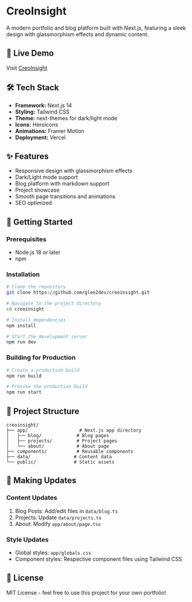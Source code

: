 # CreoInsight

A modern portfolio and blog platform built with Next.js, featuring a sleek design with glassmorphism effects and dynamic content.

## 🚀 Live Demo

Visit [CreoInsight](https://creoinsight.pages.dev)

## 🛠 Tech Stack

- **Framework:** Next.js 14
- **Styling:** Tailwind CSS
- **Theme:** next-themes for dark/light mode
- **Icons:** Heroicons
- **Animations:** Framer Motion
- **Deployment:** Vercel

## ✨ Features

- Responsive design with glassmorphism effects
- Dark/Light mode support
- Blog platform with markdown support
- Project showcase
- Smooth page transitions and animations
- SEO optimized

## 🚀 Getting Started

### Prerequisites
- Node.js 18 or later
- npm

### Installation

```bash
# Clone the repository
git clone https://github.com/glee2dev/creoinsight.git

# Navigate to the project directory
cd creoinsight

# Install dependencies
npm install

# Start the development server
npm run dev
```

### Building for Production

```bash
# Create a production build
npm run build

# Preview the production build
npm run start
```

## 📁 Project Structure

```
creoinsight/
├── app/                   # Next.js app directory
│   ├── blog/             # Blog pages
│   ├── projects/         # Project pages
│   └── about/            # About page
├── components/           # Reusable components
├── data/                # Content data
└── public/              # Static assets
```

## 🔄 Making Updates

### Content Updates
1. Blog Posts: Add/edit files in `data/blog.ts`
2. Projects: Update `data/projects.ts`
3. About: Modify `app/about/page.tsx`

### Style Updates
- Global styles: `app/globals.css`
- Component styles: Respective component files using Tailwind CSS

## 📝 License

MIT License - feel free to use this project for your own portfolio!
